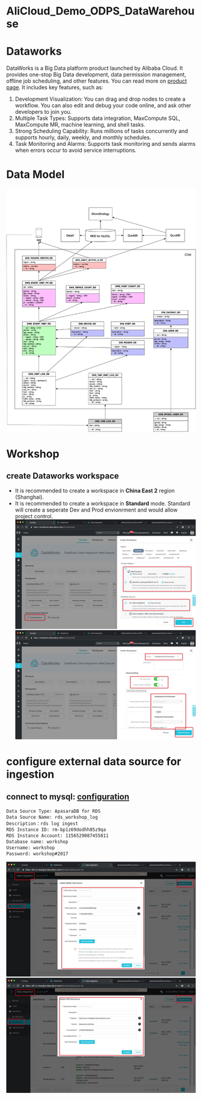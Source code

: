 # AliCloud_Demo_ODPS_DataWarehouse

# Dataworks

DataWorks is a Big Data platform product launched by Alibaba Cloud. It provides one-stop Big Data development, data permission management, offline job scheduling, and other features. You can read more on [product page](https://www.alibabacloud.com/product/ide). It includes key features, such as: 

1. Development Visualization: You can drag and drop nodes to create a workflow. You can also edit and debug your code online, and ask other developers to join you.
2. Multiple Task Types: Supports data integration, MaxCompute SQL, MaxCompute MR, machine learning, and shell tasks.
3. Strong Scheduling Capability: Runs millions of tasks concurrently and supports hourly, daily, weekly, and monthly schedules.
4. Task Monitoring and Alarms: Supports task monitoring and sends alarms when errors occur to avoid service interruptions.


# Data Model
![Alt text](/demo_screenshot/data_model.png)


# Workshop
## create Dataworks workspace
* It is recommended to create a workspace in __China East 2__ region (Shanghai). 
* It is recommended to create a workspace in __Standard__ mode. Standard will create a seperate Dev and Prod envionrment and would allow project control. 
![Alt text](/demo_screenshot/dataworks_create_workspace.jpg)
![Alt text](/demo_screenshot/dataworks_standard_mode.jpg)

# configure external data source for ingestion
## connect to mysql: [configuration](/config_mysql_in.sql)
```
Data Source Type: ApasaraDB for RDS
Data Source Name: rds_workshop_log
Description：rds log ingest
RDS Instance ID: rm-bp1z69dodhh85z9qa
RDS Instance Account: 1156529087455811
Database name: workshop
Username: workshop
Password: workshop#2017
```

![Alt text](/demo_screenshot/datasource_mysql_in.jpg)
![Alt text](/demo_screenshot/datasource_oss_in.jpg)
